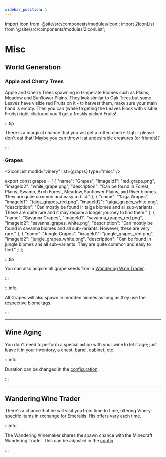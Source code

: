 ```yaml
---
sidebar_position: 1
---
```

import Icon from '@site/src/components/modules/Icon';
import 2IconList from '@site/src/components/modules/2IconList';


# Misc
## World Generation

<Icon modId="vinery" imageId="apple_tree_sapling.png" description="After successfully adding Vinery to your mods, you will be able to discover various new plant species in newly generated chunks. Some of these will be more common, while others will be rarer to find. So keep your eyes open!" type="misc" />

### Apple and Cherry Trees
Apple and Cherry Trees spawning in temperate Biomes such as Plains, Meadow and Sunflower Plains. They look similar to Oak Trees but some Leaves have visible red Fruits on it - to harvest them, make sure your main hand is empty. Then you can (while targeting the Leaves Block with visible Fruits) right-click and you'll get a freshly picked Fruits!

:::tip

There is a marginal chance that you will get a rotten cherry. Ugh - please don't eat that! Maybe you can throw it at undesirable creatures (or friends)?

:::

### Grapes

<2IconList modId="vinery" list={grapes} type="misc" />

export const grapes = [
{
"name": "Grapes",
"imageId1": "red_grape.png",
"imageId2": "white_grape.png",
"description": "Can be found in Forest, Plains, Swamp, Birch Forest, Meadow, Sunflower Plains, and River biomes. They are quite common and easy to find."
},
{
"name": "Taiga Grapes",
"imageId1": "taiga_grapes_red.png",
"imageId2": "taiga_grapes_white.png",
"description": "Can mostly be found in taiga biomes and all sub-variants. These are quite rare and it may require a longer journey to find them."
},
{
"name": "Savanna Grapes",
"imageId1": "savanna_grapes_red.png",
"imageId2": "savanna_grapes_white.png",
"description": "Can mostly be found in savanna biomes and all sub-variants. However, these are very rare."
},
{
"name": "Jungle Grapes",
"imageId1": "jungle_grapes_red.png",
"imageId2": "jungle_grapes_white.png",
"description": "Can be found in jungle biomes and all sub-variants. They are quite common and easy to find."
}
];

:::tip

You can also acquire all grape seeds from a [Wandering Wine Trader](misc.md#wandering-wine-trader).

:::

:::info

All Grapes will also spawn in modded biomes as long as they use the respective biome tags.

:::

***

## Wine Aging
<Icon modId="vinery" imageId="calendar.png" description="Every 16 days (384,000 ticks), your wine will gain an additional year of aging, and every five years, it will gain an additional level to its effect up to a maximum effect level of 5." type="misc" />
You don't need to perform a special action with your wine to let it age; just leave it in your inventory, a chest, barrel, cabinet, etc.

:::info

Duration can be changed in the [configuration](common.md#config).

:::

***

## Wandering Wine Trader
<Icon modId="vinery" imageId="wandering_winemaker_spawn_egg.png" description="Having trouble finding specific Seeds or Grapes? Then keep an eye out for the wandering Winemaker." type="misc" />
There's a chance that he will visit you from time to time, offering Vinery-specific items in exchange for Emeralds. His offers vary each time.

:::info

The Wandering Winemaker shares the spawn chance with the Minecraft Wandering Trader. This can be adjusted in the [config](common.md#config).

:::